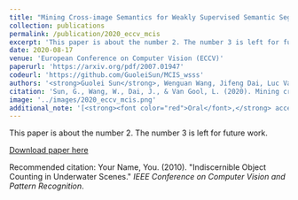```yaml
---
title: "Mining Cross-image Semantics for Weakly Supervised Semantic Segmentation"
collection: publications
permalink: /publication/2020_eccv_mcis
excerpt: 'This paper is about the number 2. The number 3 is left for future work.'
date: 2020-08-17
venue: 'European Conference on Computer Vision (ECCV)'
paperurl: 'https://arxiv.org/pdf/2007.01947'
codeurl: 'https://github.com/GuoleiSun/MCIS_wsss'
authors: '<strong>Guolei Sun</strong>, Wenguan Wang, Jifeng Dai, Luc Van Gool'
citation: 'Sun, G., Wang, W., Dai, J., & Van Gool, L. (2020). Mining cross-image semantics for weakly supervised semantic segmentation. In <i>ECCV</i>.'
image: '../images/2020_eccv_mcis.png'
additional_note: '[<strong><font color="red">Oral</font>,</strong> acceptance rate: 2%]'
---
```

This paper is about the number 2. The number 3 is left for future work.

[Download paper here](https://openaccess.thecvf.com/content/CVPR2023/papers/Sun_Indiscernible_Object_Counting_in_Underwater_Scenes_CVPR_2023_paper.pdf)

Recommended citation: Your Name, You. (2010). "Indiscernible Object Counting in Underwater Scenes." <i>IEEE Conference on Computer Vision and Pattern Recognition</i>.